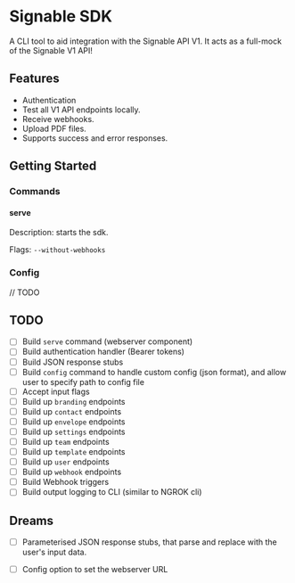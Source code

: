 # Signable SDK
A CLI tool to aid integration with the Signable API V1. It acts as a full-mock of the Signable V1 API!

## Features

- Authentication
- Test all V1 API endpoints locally.
- Receive webhooks.
- Upload PDF files.
- Supports success and error responses.

## Getting Started

### Commands

#### serve
Description: starts the sdk.

Flags: `--without-webhooks`

### Config
// TODO


## TODO
- [ ] Build `serve` command (webserver component)
- [ ] Build authentication handler (Bearer tokens)
- [ ] Build JSON response stubs
- [ ] Build `config` command to handle custom config (json format), and allow user to specify path to config file
- [ ] Accept input flags
- [ ] Build up `branding` endpoints
- [ ] Build up `contact` endpoints
- [ ] Build up `envelope` endpoints
- [ ] Build up `settings` endpoints
- [ ] Build up `team` endpoints
- [ ] Build up `template` endpoints
- [ ] Build up `user` endpoints
- [ ] Build up `webhook` endpoints
- [ ] Build Webhook triggers
- [ ] Build output logging to CLI (similar to NGROK cli)

## Dreams
- [ ] Parameterised JSON response stubs, that parse and replace
      with the user's input data.
- [ ] Config option to set the webserver URL
  
